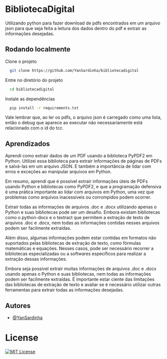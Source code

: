 
# BibliotecaDigital
Utilizando python para fazer download de pdfs encontrados em um arquivo json para que seja feita a leitura dos dados dentro do pdf e extrair as informações desejadas.


## Rodando localmente

Clone o projeto

```bash
  git clone https://github.com/YanSardinha/bibliotecadigital
```

Entre no diretório do projeto

```bash
  cd bibliotecadigital
```

Instale as dependências

```bash
  pip install -r requirements.txt
```

Vale lembrar que, ao ler os pdfs, o arquivo json é carregado como uma lista, então o debug que aparece ao executar não necessariamente está relacionado com o id do tcc.

## Aprendizados

Aprendi como extrair dados de um PDF usando a biblioteca PyPDF2 em Python. Utilizei essa biblioteca para extrair informações de páginas de PDFs e salvá-las em um arquivo JSON. E também a importância de lidar com erros e exceções ao manipular arquivos em Python.

Em resumo, aprendi que é possível extrair informações úteis de PDFs usando Python e bibliotecas como PyPDF2, e que a programação defensiva é uma prática importante ao lidar com arquivos em Python, uma vez que problemas como arquivos inacessíveis ou corrompidos podem ocorrer.

Extrair todas as informações de arquivos .doc e .docx utilizando apenas o Python e suas bibliotecas pode ser um desafio. Embora existam bibliotecas como o python-docx e o textract que permitem a extração de texto de arquivos .doc e .docx, nem todas as informações contidas nesses arquivos podem ser facilmente extraídas.

Além disso, algumas informações podem estar contidas em formatos não suportados pelas bibliotecas de extração de texto, como fórmulas matemáticas e equações. Nesses casos, pode ser necessário recorrer a bibliotecas especializadas ou a softwares específicos para realizar a extração dessas informações.

Embora seja possível extrair muitas informações de arquivos .doc e .docx usando apenas o Python e suas bibliotecas, nem todas as informações podem ser facilmente extraídas. É importante estar ciente das limitações das bibliotecas de extração de texto e avaliar se é necessário utilizar outras ferramentas para extrair todas as informações desejadas.


## Autores

- [@YanSardinha](https://www.github.com/YanSardinha)


# License

[![MIT License](https://img.shields.io/badge/License-MIT-green.svg)]([https://choosealicense.com/licenses/mit/](https://github.com/YanSardinha/bibliotecadigital/blob/main/LICENSE))

